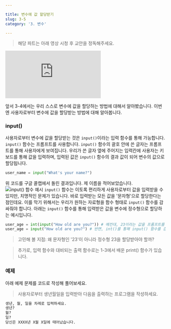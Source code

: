 ```yaml
---

title: 변수에 값 할당받기
slug: 3-5
category: '3. 변수'

---
```


> 해당 파트는 아래 영상 시청 후 교안을 정독해주세요.

<iframe class="w-full" style="aspect-ratio: 16 / 9;" src="https://www.youtube.com/embed/V9bTS16hCS0" title="YouTube video player" frameborder="0" allow="accelerometer; autoplay; clipboard-write; encrypted-media; gyroscope; picture-in-picture" allowfullscreen></iframe>

앞서 3-4에서는 우리 스스로 변수에 값을 할당하는 방법에 대해서 알아봤습니다. 이번엔 사용자로부터 변수에 값을 할당받는 방법에 대해 알아봅니다.

### input()

사용자로부터 변수에 값을 할당받는 것은 `input()`이라는 입력 함수를 통해 가능합니다. `input()` 함수는 프롬프트를 사용합니다. `input()` 함수의 괄호 안에 쓴 글자는 프롬프트를 통해 사용자에게 보여집니다. 우리가 쓴 글자 옆에 주어지는 입력칸에 사용자는 키보드를 통해 값을 입력하며, 입력된 값은 `input()` 함수의 결과 값이 되어 변수의 값으로 할당됩니다.
```python
user_name = input("What's your name?")
```
위 코드를 구글 콜랩에서 돌린 결과입니다. 제 이름을 적어보았습니다.
![input() 함수 예시](/python/3-5/input.png)
`input()` 함수는 이토록 편리하게 사용자로부터 값을 입력받을 수 있지만, 치명적인 문제가 있습니다. 바로 입력받는 모든 값을 '문자형'으로 할당한다는 점인데요. 이를 막기 위해서는 우리가 원하는 자료형을 함수 형태로 `input()` 함수를 감싸줘야 합니다. 아래는 `input()` 함수를 통해 입력받은 값을 변수에 정수형으로 할당하는 예시입니다.
```python
user_age = int(input("How old are you?")) # 예컨대, 23이라는 값을 프롬프트를 통해 입력하면 user_age는 23이라는 정수를 할당받습니다.
user_age = input("How old are you?") # 반면, int()를 통해 input() 함수를 감싸주지 않으면 사용자가 23이라는 정수를 입력해도 user_age는 '23'이라는 문자형의 값을 할당받습니다.
```
> 고민해 볼 지점: 왜 문자형인 '23'이 아니라 정수형 23을 할당받아야 할까?

> 추가로, 입력 함수와 대비되는 출력 함수로는 1-3에서 배운 print() 함수가 있습니다.

### 예제

아래 예제 문제를 코드로 작성해 풀어보세요.

> 사용자로부터 생년월일을 입력받아 다음을 출력하는 프로그램을 작성하세요.
```python
생년, 월, 일을 차례로 입력하세요.
생년?
월?
일?
당신은 XXXX년 X월 X일에 태어났습니다.
```